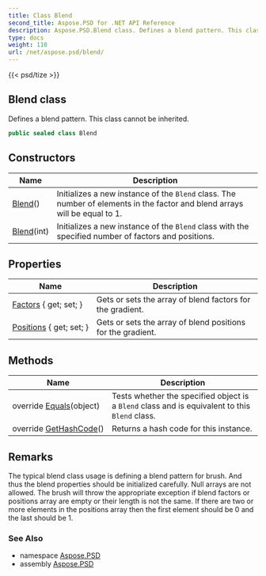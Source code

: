 ```yaml
---
title: Class Blend
second_title: Aspose.PSD for .NET API Reference
description: Aspose.PSD.Blend class. Defines a blend pattern. This class cannot be inherited
type: docs
weight: 110
url: /net/aspose.psd/blend/
---
```

{{< psd/tize >}}
## Blend class

Defines a blend pattern. This class cannot be inherited.

```csharp
public sealed class Blend
```

## Constructors

| Name | Description |
| --- | --- |
| [Blend](blend/#constructor)() | Initializes a new instance of the `Blend` class. The number of elements in the factor and blend arrays will be equal to 1. |
| [Blend](blend/#constructor_1)(int) | Initializes a new instance of the `Blend` class with the specified number of factors and positions. |

## Properties

| Name | Description |
| --- | --- |
| [Factors](../../aspose.psd/blend/factors/) { get; set; } | Gets or sets the array of blend factors for the gradient. |
| [Positions](../../aspose.psd/blend/positions/) { get; set; } | Gets or sets the array of blend positions for the gradient. |

## Methods

| Name | Description |
| --- | --- |
| override [Equals](../../aspose.psd/blend/equals/)(object) | Tests whether the specified object is a `Blend` class and is equivalent to this `Blend` class. |
| override [GetHashCode](../../aspose.psd/blend/gethashcode/)() | Returns a hash code for this instance. |

## Remarks

The typical blend class usage is defining a blend pattern for brush. And thus the blend properties should be initialized carefully. Null arrays are not allowed. The brush will throw the appropriate exception if blend factors or positions array are empty or their length is not the same. If there are two or more elements in the positions array then the first element should be 0 and the last should be 1.

### See Also

* namespace [Aspose.PSD](../../aspose.psd/)
* assembly [Aspose.PSD](../../)


